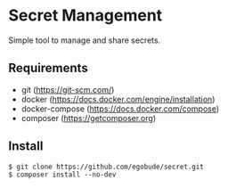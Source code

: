 # Secret Management

Simple tool to manage and share secrets.

## Requirements

 * git (https://git-scm.com/)
 * docker (https://docs.docker.com/engine/installation)
 * docker-compose (https://docs.docker.com/compose)
 * composer (https://getcomposer.org)

## Install

    $ git clone https://github.com/egobude/secret.git
    $ composer install --no-dev

